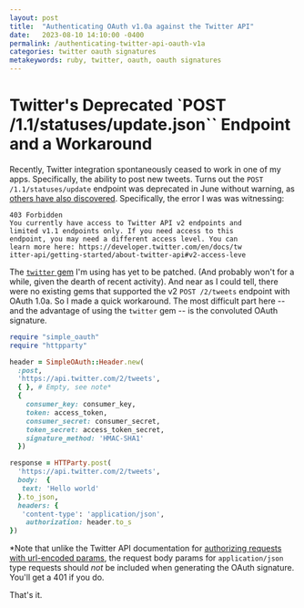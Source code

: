 ```yaml
---
layout: post
title:  "Authenticating OAuth v1.0a against the Twitter API"
date:   2023-08-10 14:10:00 -0400
permalink: /authenticating-twitter-api-oauth-v1a
categories: twitter oauth signatures
metakeywords: ruby, twitter, oauth, oauth signatures
---
```


# Twitter's Deprecated `POST /1.1/statuses/update.json`` Endpoint and a Workaround

Recently, Twitter integration spontaneously ceased to work in one of my apps.  Specifically, the ability to post new tweets.  Turns out the `POST /1.1/statuses/update` endpoint was deprecated in June without warning, as [others have also discovered](https://stackoverflow.com/questions/76352378/why-does-twitter-api-return-the-error-if-you-need-access-to-this-endpoint-you).  Specifically, the error I was was witnessing:

```
403 Forbidden
You currently have access to Twitter API v2 endpoints and 
limited v1.1 endpoints only. If you need access to this 
endpoint, you may need a different access level. You can 
learn more here: https://developer.twitter.com/en/docs/tw
itter-api/getting-started/about-twitter-api#v2-access-leve
```

The [`twitter` gem](https://github.com/sferik/twitter) I'm using has yet to be patched. (And probably won't for a while, given the dearth of recent activity).  And near as I could tell, there were no existing gems that supported the v2 `POST /2/tweets` endpoint with OAuth 1.0a.  So I made a quick workaround.  The most difficult part here -- and the advantage of using the `twitter` gem -- is the convoluted OAuth signature.  

```ruby
require "simple_oauth"
require "httpparty"

header = SimpleOAuth::Header.new(
  :post, 
  'https://api.twitter.com/2/tweets',
  { }, # Empty, see note*
  { 
    consumer_key: consumer_key, 
    token: access_token, 
    consumer_secret: consumer_secret, 
    token_secret: access_token_secret,
    signature_method: 'HMAC-SHA1'
  })

response = HTTParty.post(
  'https://api.twitter.com/2/tweets',
  body:  { 
   text: 'Hello world'
  }.to_json, 
  headers: {
   'content-type': 'application/json',
    authorization: header.to_s
})

```

*Note that unlike the Twitter API documentation for [authorizing requests with url-encoded params](https://developer.twitter.com/en/docs/authentication/oauth-1-0a/authorizing-a-request), the request body params for `application/json` type requests should _not_ be included when generating the OAuth signature.  You'll get a 401 if you do.

That's it.